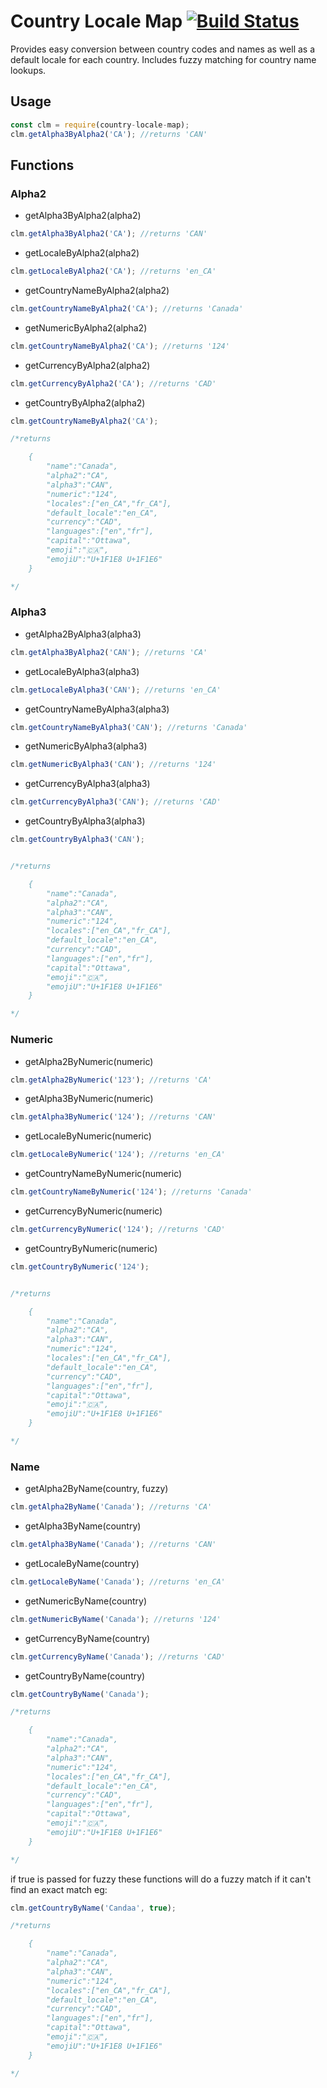 # Country Locale Map [![Build Status](https://travis-ci.com/atnmorrison/country-locale-map.svg?branch=master)](https://travis-ci.com/atnmorrison/country-locale-map)

Provides easy conversion between country codes and names as well as a default locale for each country. Includes fuzzy matching for country name lookups.

## Usage

```javascript
const clm = require(country-locale-map);
clm.getAlpha3ByAlpha2('CA'); //returns 'CAN' 
```

## Functions

### Alpha2 

- getAlpha3ByAlpha2(alpha2)

```javascript
clm.getAlpha3ByAlpha2('CA'); //returns 'CAN' 
```

- getLocaleByAlpha2(alpha2)

```javascript
clm.getLocaleByAlpha2('CA'); //returns 'en_CA' 
```

- getCountryNameByAlpha2(alpha2) 

```javascript
clm.getCountryNameByAlpha2('CA'); //returns 'Canada' 
```

- getNumericByAlpha2(alpha2)

```javascript
clm.getCountryNameByAlpha2('CA'); //returns '124' 
```

- getCurrencyByAlpha2(alpha2)

```javascript
clm.getCurrencyByAlpha2('CA'); //returns 'CAD' 
```

- getCountryByAlpha2(alpha2)

```javascript
clm.getCountryNameByAlpha2('CA'); 

/*returns 

    {
        "name":"Canada",
        "alpha2":"CA",
        "alpha3":"CAN",
        "numeric":"124",
        "locales":["en_CA","fr_CA"],
        "default_locale":"en_CA",
        "currency":"CAD",
        "languages":["en","fr"],
        "capital":"Ottawa",
        "emoji":"🇨🇦",
        "emojiU":"U+1F1E8 U+1F1E6"
    }

*/
```

### Alpha3
- getAlpha2ByAlpha3(alpha3)

```javascript
clm.getAlpha3ByAlpha2('CAN'); //returns 'CA' 
```

- getLocaleByAlpha3(alpha3)

```javascript
clm.getLocaleByAlpha3('CAN'); //returns 'en_CA' 
```

- getCountryNameByAlpha3(alpha3)

```javascript
clm.getCountryNameByAlpha3('CAN'); //returns 'Canada' 
```

- getNumericByAlpha3(alpha3)

```javascript
clm.getNumericByAlpha3('CAN'); //returns '124' 
```

- getCurrencyByAlpha3(alpha3)

```javascript
clm.getCurrencyByAlpha3('CAN'); //returns 'CAD' 
```

- getCountryByAlpha3(alpha3)

```javascript
clm.getCountryByAlpha3('CAN');


/*returns 

    {
        "name":"Canada",
        "alpha2":"CA",
        "alpha3":"CAN",
        "numeric":"124",
        "locales":["en_CA","fr_CA"],
        "default_locale":"en_CA",
        "currency":"CAD",
        "languages":["en","fr"],
        "capital":"Ottawa",
        "emoji":"🇨🇦",
        "emojiU":"U+1F1E8 U+1F1E6"
    }

*/

```

### Numeric
- getAlpha2ByNumeric(numeric)

```javascript
clm.getAlpha2ByNumeric('123'); //returns 'CA' 
```

- getAlpha3ByNumeric(numeric)

```javascript
clm.getAlpha3ByNumeric('124'); //returns 'CAN' 
```

- getLocaleByNumeric(numeric)

```javascript
clm.getLocaleByNumeric('124'); //returns 'en_CA' 
```

- getCountryNameByNumeric(numeric)

```javascript
clm.getCountryNameByNumeric('124'); //returns 'Canada' 
```

- getCurrencyByNumeric(numeric)

```javascript
clm.getCurrencyByNumeric('124'); //returns 'CAD' 
```

- getCountryByNumeric(numeric) 

```javascript
clm.getCountryByNumeric('124');


/*returns 

    {
        "name":"Canada",
        "alpha2":"CA",
        "alpha3":"CAN",
        "numeric":"124",
        "locales":["en_CA","fr_CA"],
        "default_locale":"en_CA",
        "currency":"CAD",
        "languages":["en","fr"],
        "capital":"Ottawa",
        "emoji":"🇨🇦",
        "emojiU":"U+1F1E8 U+1F1E6"
    }

*/


```


### Name
- getAlpha2ByName(country, fuzzy) 

```javascript
clm.getAlpha2ByName('Canada'); //returns 'CA' 
```

- getAlpha3ByName(country)

```javascript
clm.getAlpha3ByName('Canada'); //returns 'CAN' 
```

- getLocaleByName(country)

```javascript
clm.getLocaleByName('Canada'); //returns 'en_CA' 
```

- getNumericByName(country)

```javascript
clm.getNumericByName('Canada'); //returns '124' 
```

- getCurrencyByName(country)

```javascript
clm.getCurrencyByName('Canada'); //returns 'CAD' 
```

- getCountryByName(country) 

```javascript
clm.getCountryByName('Canada');

/*returns 

    {
        "name":"Canada",
        "alpha2":"CA",
        "alpha3":"CAN",
        "numeric":"124",
        "locales":["en_CA","fr_CA"],
        "default_locale":"en_CA",
        "currency":"CAD",
        "languages":["en","fr"],
        "capital":"Ottawa",
        "emoji":"🇨🇦",
        "emojiU":"U+1F1E8 U+1F1E6"
    }

*/

```

if true is passed for fuzzy these functions will do a fuzzy match if it can't find an exact match eg:

```javascript
clm.getCountryByName('Candaa', true);

/*returns 

    {
        "name":"Canada",
        "alpha2":"CA",
        "alpha3":"CAN",
        "numeric":"124",
        "locales":["en_CA","fr_CA"],
        "default_locale":"en_CA",
        "currency":"CAD",
        "languages":["en","fr"],
        "capital":"Ottawa",
        "emoji":"🇨🇦",
        "emojiU":"U+1F1E8 U+1F1E6"
    }

*/

```

